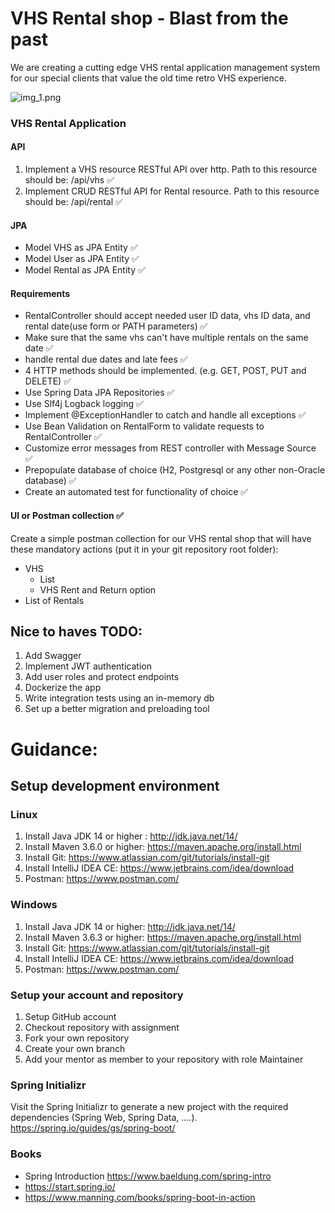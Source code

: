 # VHS Rental shop - Blast from the past

We are creating a cutting edge VHS rental application management system for our special clients that value the old time retro VHS experience. 

![img_1.png](backtothepast.png)

### VHS Rental Application

#### API
1. Implement a VHS resource RESTful API over http. 
Path to this resource should be: /api/vhs ✅
3. Implement CRUD RESTful API for Rental resource. 
Path to this resource should be: /api/rental ✅
#### JPA
- Model VHS as JPA Entity ✅
- Model User as JPA Entity ✅
- Model Rental as JPA Entity ✅
#### Requirements
- RentalController should accept needed user ID data, vhs ID data, and rental date(use form or PATH parameters) ✅ 
- Make sure that the same vhs can't have multiple rentals on the same date ✅
- handle rental due dates and late fees ✅
- 4 HTTP methods should be implemented. (e.g. GET, POST, PUT and DELETE) ✅
- Use Spring Data JPA Repositories ✅
- Use Slf4j Logback logging ✅
- Implement @ExceptionHandler to catch and handle all exceptions ✅ 
- Use Bean Validation on RentalForm to validate requests to RentalController ✅
- Customize error messages from REST controller with Message Source ✅
- Prepopulate database of choice (H2, Postgresql or any other non-Oracle database) ✅
- Create an automated test for functionality of choice ✅


#### UI or Postman collection ✅
Create a simple postman collection for our VHS rental shop that will have these mandatory actions (put it in your git repository root folder):
- VHS
  - List
  - VHS Rent and Return option
- List of Rentals

## Nice to haves TODO:
1. Add Swagger
2. Implement JWT authentication
3. Add user roles and protect endpoints
3. Dockerize the app
4. Write integration tests using an in-memory db
5. Set up a better migration and preloading tool

# Guidance:


## Setup development environment
### Linux

1. Install Java JDK 14 or higher : http://jdk.java.net/14/
2. Install Maven 3.6.0 or higher: https://maven.apache.org/install.html
3. Install Git: https://www.atlassian.com/git/tutorials/install-git
4. Install IntelliJ IDEA CE: https://www.jetbrains.com/idea/download
5. Postman: https://www.postman.com/


### Windows

1. Install Java JDK 14 or higher: http://jdk.java.net/14/
2. Install Maven 3.6.3 or higher: https://maven.apache.org/install.html
3. Install Git: https://www.atlassian.com/git/tutorials/install-git
4. Install IntelliJ IDEA CE: https://www.jetbrains.com/idea/download
5. Postman: https://www.postman.com/


### Setup your account and repository
1. Setup GitHub account
2. Checkout repository with assignment
3. Fork your own repository
4. Create your own branch
5. Add your mentor as member to your repository with role Maintainer

### Spring Initializr

Visit the Spring Initializr to generate a new project with the required dependencies (Spring Web, Spring Data, ....).
https://spring.io/guides/gs/spring-boot/

### Books
- Spring Introduction https://www.baeldung.com/spring-intro
- https://start.spring.io/
- https://www.manning.com/books/spring-boot-in-action

